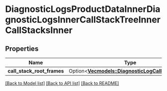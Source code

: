 # DiagnosticLogsProductDataInnerDiagnosticLogsInnerCallStackTreeInnerCallStacksInner

## Properties

Name | Type | Description | Notes
------------ | ------------- | ------------- | -------------
**call_stack_root_frames** | Option<[**Vec<models::DiagnosticLogCallStackNode>**](DiagnosticLogCallStackNode.md)> |  | [optional]

[[Back to Model list]](../README.md#documentation-for-models) [[Back to API list]](../README.md#documentation-for-api-endpoints) [[Back to README]](../README.md)



